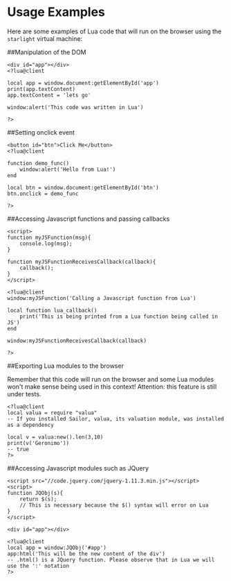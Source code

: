 # Usage Examples

Here are some examples of Lua code that will run on the browser using the `starlight` virtual machine:

##Manipulation of the DOM

    <div id="app"></div>
    <?lua@client
    
    local app = window.document:getElementById('app')
    print(app.textContent)
    app.textContent = 'lets go'
    
    window:alert('This code was written in Lua')
    
    ?>

##Setting onclick event

    <button id="btn">Click Me</button>
    <?lua@client
    
    function demo_func()
        window:alert('Hello from Lua!')
    end

    local btn = window.document:getElementById('btn')
    btn.onclick = demo_func
    
    ?>

##Accessing Javascript functions and passing callbacks


    <script>
    function myJSFunction(msg){
        console.log(msg);
    }

    function myJSFunctionReceivesCallback(callback){
        callback();
    }
    </script>

    <?lua@client
    window:myJSFunction('Calling a Javascript function from Lua')

    local function lua_callback()
        print('This is being printed from a Lua function being called in JS')
    end
    
    window:myJSFunctionReceivesCallback(callback)
    
    ?>

##Exporting Lua modules to the browser

Remember that this code will run on the browser and some Lua modules won't make sense being used in this context! Attention: this feature is still under tests.


    <?lua@client
    local valua = require "valua"
    -- If you installed Sailor, valua, its valuation module, was installed as a dependency
    
    local v = valua:new().len(3,10)
    print(v('Geronimo'))
    -- true
    ?>

##Accessing Javascript modules such as JQuery

    <script src="//code.jquery.com/jquery-1.11.3.min.js"></script>
    <script>
    function JQObj(s){
        return $(s);
        // This is necessary because the $() syntax will error on Lua
    }
    </script>

    <div id="app"></div>

    <?lua@client
    local app = window:JQObj('#app')
    app:html('This will be the new content of the div') 
    -- .html() is a JQuery function. Please observe that in Lua we will use the ':' notation
    ?>

